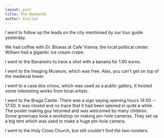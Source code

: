 ```yaml
---
layout: post
title: The Weekends
author: Xinlian
---
```


I went to follow up the leads on the city mentioned by our tour guide yesterday.

We had coffee with Dr. Biswas at Cafe Vianna, the local political center.  William had a gigantic ice cream crepe.

I went to the Bananeiro to have a shot with a banana for 1.60 euros.

I went to the Imaging Museum, which was free.  Alas, you can't get on top of the medieval tower.

I went to a casa dos crivos, which was used as a public gallery.  It hosted some interesting works from local artists.

I went to the Braga Castle.  There was a sign saying opening hours 14:00 -- 17:50.  It was closed and no trace that it had been opened in quite a while.  The poster making guy returned and was welcomed by many children.  Some grownups took a workshop on making pin-hole cameras.  They set up a big tent which was used to make a huge pin-hole camera.

I went to the Holy Cross Church, but still couldn't find the two roosters.
